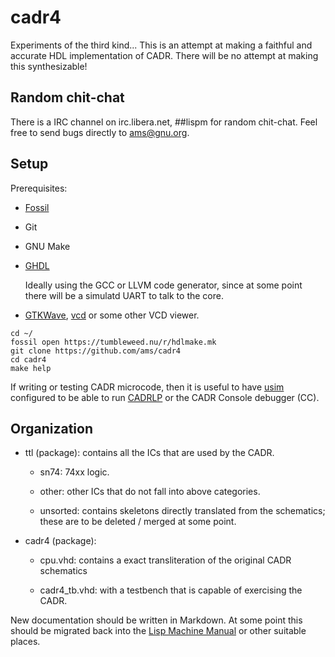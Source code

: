 # cadr4

Experiments of the third kind... This is an attempt at making a
faithful and accurate HDL implementation of CADR.  There will be no
attempt at making this synthesizable!

## Random chit-chat

There is a IRC channel on irc.libera.net, ##lispm for random
chit-chat.  Feel free to send bugs directly to ams@gnu.org.

## Setup

Prerequisites:

  - [Fossil](https://fossil-scm.org)
  - Git
  - GNU Make
  - [GHDL](http://ghdl.free.fr/)

	Ideally using the GCC or LLVM code generator, since at some point there will be a simulatd UART to talk to the core.
  - [GTKWave](https://gtkwave.sourceforge.net/), [vcd](https://github.com/yne/vcd) or some other VCD viewer.

```
cd ~/
fossil open https://tumbleweed.nu/r/hdlmake.mk
git clone https://github.com/ams/cadr4
cd cadr4
make help
```

If writing or testing CADR microcode, then it is useful to have [usim](https://tumbleweed.nu/r/usim) configured to be able to run [CADRLP](https://tumbleweed.nu/r/lm-3/uv/cadr.html#The-CADRLP-Assembler) or the CADR Console debugger (CC).

## Organization

  - ttl (package): contains all the ICs that are used by the CADR.

	* sn74: 74xx logic.

	* other: other ICs that do not fall into above categories.

	* unsorted: contains skeletons directly translated from the
	  schematics; these are to be deleted / merged at some point.

  - cadr4 (package):

	* cpu.vhd: contains a exact transliteration of the original CADR
	  schematics

	* cadr4_tb.vhd: with a testbench that is capable of exercising the
	  CADR.

New documentation should be written in Markdown. At some point this
should be migrated back into the [Lisp Machine
Manual](https://tumbleweed.nu/r/lm-3/uv/chinual.html) or other
suitable places.
